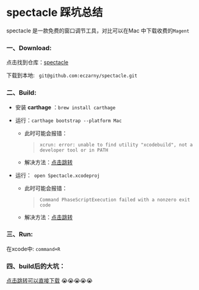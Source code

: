 spectacle 踩坑总结
===
  spectacle 是一款免费的窗口调节工具，对比可以在Mac 中下载收费的`Magent`
### 一、Download:
   点击找到仓库：[spectacle](https://github.com/eczarny/spectacle)

下载到本地: ` git@github.com:eczarny/spectacle.git`

### 二、Build:
* 安装 **carthage** ：`brew install carthage`

* 运行：`carthage bootstrap --platform Mac`

  * 此时可能会报错：

    >`xcrun: error: unable to find utility "xcodebuild", not a developer tool or in PATH`

  * 解决方法：[点击跳转](https://www.jianshu.com/p/4baf84ef2e76)
* 运行：` open Spectacle.xcodeproj`
  * 此时可能会报错：

    >`Command PhaseScriptExecution failed with a nonzero exit code
`

  * 解决方法：[点击跳转](https://juejin.im/post/5ba35cc05188255c7c655a8c)

### 三、Run:
  在xcode中: `command+R`

### 四、build后的大坑：
[点击跳转可以直接下载](https://spectacleapp.com/)
:sob::sob::sob::sob::sob:







